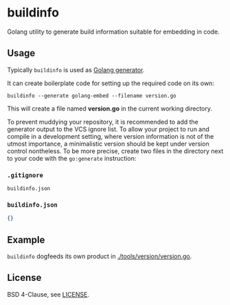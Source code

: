 # buildinfo

Golang utility to generate build information suitable for embedding in code.

## Usage

Typically `buildinfo` is used as [Golang generator](https://go.dev/blog/generate).

It can create boilerplate code for setting up the required code on its own:

  `buildinfo --generate golang-embed --filename version.go`  

This will create a file named **version.go** in the current working directory.

To prevent muddying your repository, it is recommended to add the generator
output to the VCS ignore list. To allow your project to run and compile in
a development setting, where version information is not of the utmost
importance, a minimalistic version should be kept under version control
nontheless. To be more precise, create two files in the directory next
to your code with the `go:generate` instruction:

### `.gitignore`
```
buildinfo.json
```

### `buildinfo.json`
```json
{}
```

## Example

`buildinfo` dogfeeds its own product in [./tools/version/version.go](./tools/version/version.go).

## License

BSD 4-Clause, see [LICENSE](LICENSE).
